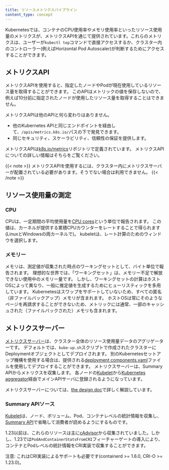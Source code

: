 ```yaml
---
title: リソースメトリクスパイプライン
content_type: concept
---
```


<!-- overview -->

Kubernetesでは、コンテナのCPU使用率やメモリ使用率といったリソース使用量のメトリクスが、メトリクスAPIを通じて提供されています。これらのメトリクスは、ユーザーが`kubectl top`コマンドで直接アクセスするか、クラスター内のコントローラー(例えばHorizontal Pod Autoscaler)が判断するためにアクセスすることができます。

<!-- body -->

## メトリクスAPI

メトリクスAPIを使用すると、指定したノードやPodが現在使用しているリソース量を取得することができます。
このAPIはメトリックの値を保存しないので、例えば10分前に指定されたノードが使用したリソース量を取得することはできません。

メトリクスAPIは他のAPIと何ら変わりはありません。

- 他のKubernetes APIと同じエンドポイントを経由して、`/apis/metrics.k8s.io/`パスの下で発見できます。
- 同じセキュリティ、スケーラビリティ、信頼性の保証を提供します。

メトリクスAPIは[k8s.io/metrics](https://github.com/kubernetes/metrics/blob/master/pkg/apis/metrics/v1beta1/types.go)リポジトリで定義されています。
メトリクスAPIについての詳しい情報はそちらをご覧ください。

{{< note >}}
メトリクスAPIを使用するには、クラスター内にメトリクスサーバーが配置されている必要があります。そうでない場合は利用できません。
{{< /note >}}

## リソース使用量の測定

### CPU

CPUは、一定期間の平均使用量を[CPU cores](/docs/concepts/configuration/manage-resources-containers/#meaning-of-cpu)という単位で報告されます。
この値は、カーネルが提供する累積CPUカウンターをレートすることで得られます(LinuxとWindowsの両カーネルで)。
kubeletは、レート計算のためのウィンドウを選択します。

### メモリー

メモリは、測定値が収集された時点のワーキングセットとして、バイト単位で報告されます。
理想的な世界では、「ワーキングセット」は、メモリー不足で解放できない使用中のメモリー量です。
しかし、ワーキングセットの計算はホストOSによって異なり、一般に推定値を生成するためにヒューリスティックを多用しています。
Kubernetesはスワップをサポートしていないため、すべての匿名（非ファイルバックアップ）メモリが含まれます。
ホストOSは常にそのようなページを再請求することができないため、メトリックには通常、一部のキャッシュされた（ファイルバックされた）メモリも含まれます。

## メトリクスサーバー

[メトリクスサーバー](https://github.com/kubernetes-sigs/metrics-server)は、クラスター全体のリソース使用量データのアグリゲーターです。
デフォルトでは、`kube-up.sh`スクリプトで作成されたクラスターにDeploymentオブジェクトとしてデプロイされます。
別のKubernetesセットアップ機構を使用する場合は、提供される[deployment components.yaml](https://github.com/kubernetes-sigs/metrics-server/releases)ファイルを使用してデプロイすることができます。
メトリクスサーバーは、Summary APIからメトリクスを収集します。
各ノードの[Kubelet](/docs/reference/command-line-tools-reference/kubelet/)から[Kubernetes aggregator](/docs/concepts/extend-kubernetes/api-extension/apiserver-aggregation/)経由でメインAPIサーバに登録されるようになっています。

メトリクスサーバーについては、[the design doc](https://github.com/kubernetes/community/blob/master/contributors/design-proposals/instrumentation/metrics-server.md)で詳しく解説しています。


### Summary APIソース

[Kubelet](/docs/reference/command-line-tools-reference/kubelet/)は、ノード、ボリューム、Pod、コンテナレベルの統計情報を収集し、[Summary API](https://github.com/kubernetes/kubernetes/blob/7d309e0104fedb57280b261e5677d919cb2a0e2d/staging/src/k8s.io/kubelet/pkg/apis/stats/v1alpha1/types.go)で省略して消費者が読めるようにするものです。

1.23以前は、これらのリソースは主に[cAdvisor](https://github.com/google/cadvisor)から収集されていました。しかし、1.23では`PodAndContainerStatsFromCRI`フィーチャーゲートの導入により、コンテナとPodレベルの統計情報をCRI実装で収集することができます。

注意: これはCRI実装によるサポートも必要です(containerd >= 1.6.0, CRI-O >= 1.23.0)。
